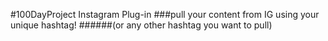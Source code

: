 #100DayProject Instagram Plug-in
###pull your content from IG using your unique hashtag!
######(or any other hashtag you want to pull)

[logo]: images/luna-what-could-you-do-with-100-days-lighter.jpg

